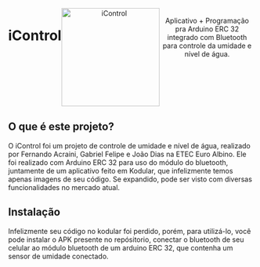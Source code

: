 
<div style="display: flex;" align="center"><br>
<h1>iControl</h1>
<div style="display:flex; flex-direction:"column"">
<img align="center" alt="iControl" height="200" width="200" src="https://user-images.githubusercontent.com/121250213/233271620-9e6aa279-2625-46da-a1b8-33d76482900a.jpeg">
</div>
<br>
Aplicativo + Programação pra Arduino ERC 32 integrado com Bluetooth para controle da umidade e nível de água.
</div>



## O que é este projeto?
O iControl foi um projeto de controle de umidade e nível de água, realizado por Fernando Acraini, Gabriel Felipe e João Dias na ETEC Euro Albino. 
Ele foi realizado com Arduino ERC 32 para uso do módulo do bluetooth, juntamente de um aplicativo feito em Kodular, que infelizmente temos apenas imagens de seu código.
Se expandido, pode ser visto com diversas funcionalidades no mercado atual.


## Instalação
Infelizmente seu código no kodular foi perdido, porém, para utilizá-lo, você pode instalar o APK presente no repósitorio, conectar o bluetooth de seu celular ao módulo bluetooth de um
arduino ERC 32, que contenha um sensor de umidade conectado.


